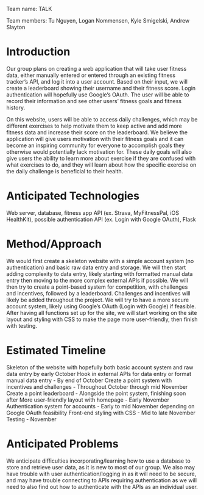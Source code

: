 Team name: TALK

Team members: Tu Nguyen, Logan Nommensen, Kyle Smigelski, Andrew Slayton

# Introduction

Our group plans on creating a web application that will take user fitness data, either manually entered or entered through an existing fitness tracker’s API, and log it into a user account. Based on their input, we will create a leaderboard showing their username and their fitness score. Login authentication will hopefully use Google’s OAuth. The user will be able to record their information and see other users’ fitness goals and fitness history.

On this website, users will be able to access daily challenges, which may be different exercises to help motivate them to keep active and add more fitness data and increase their score on the leaderboard. We believe the application will give users motivation with their fitness goals and it can become an inspiring community for everyone to accomplish goals they otherwise would potentially lack motivation for. These daily goals will also give users the ability to learn more about exercise if they are confused with what exercises to do, and they will learn about how the specific exercise on the daily challenge is beneficial to their health.

# Anticipated Technologies

Web server, database, fitness app API (ex. Strava, MyFitnessPal, iOS HealthKit), possible authentication API (ex. Login with Google OAuth), Flask

# Method/Approach

We would first create a skeleton website with a simple account system (no authentication) and basic raw data entry and storage. 
We will then start adding complexity to data entry, likely starting with formatted manual data entry then moving to the more complex external APIs if possible. 
We will then try to create a point-based system for competition, with challenges and incentives, followed by a leaderboard. Challenges and incentives will likely be added throughout the project.
We will try to have a more secure account system, likely using Google’s OAuth (Login with Google) if feasible.
After having all functions set up for the site, we will start working on the site layout and styling with CSS to make the page more user-friendly, then finish with testing.

# Estimated Timeline

Skeleton of the website with hopefully both basic account system and raw data entry by early October
Hook in external APIs for data entry or format manual data entry - By end of October
Create a point system with incentives and challenges - Throughout October through mid November
Create a point leaderboard - Alongside the point system, finishing soon after
More user-friendly layout with homepage - Early November
Authentication system for accounts - Early to mid November depending on Google OAuth feasibility
Front-end styling with CSS - Mid to late November
Testing - November

# Anticipated Problems

We anticipate difficulties incorporating/learning how to use a database to store and retrieve user data, as it is new to most of our group. We also may have trouble with user authentication/logging in as it will need to be secure, and may have trouble connecting to APIs requiring authentication as we will need to also find out how to authenticate with the APIs as an individual user.
